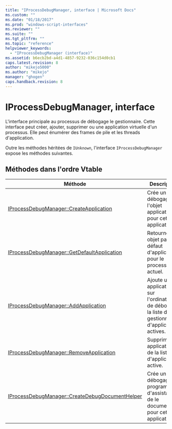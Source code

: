 ```yaml
---
title: "IProcessDebugManager, interface | Microsoft Docs"
ms.custom: ""
ms.date: "01/18/2017"
ms.prod: "windows-script-interfaces"
ms.reviewer: ""
ms.suite: ""
ms.tgt_pltfrm: ""
ms.topic: "reference"
helpviewer_keywords: 
  - "IProcessDebugManager (interface)"
ms.assetid: b6ecb2bd-a4d1-4857-9232-036c154d0cb1
caps.latest.revision: 8
author: "mikejo5000"
ms.author: "mikejo"
manager: "ghogen"
caps.handback.revision: 8
---
```

# IProcessDebugManager, interface
L'interface principale au processus de débogage le gestionnaire.  Cette interface peut créer, ajouter, supprimer ou une application virtuelle d'un processus.  Elle peut énumérer des frames de pile et les threads d'application.  
  
 Outre les méthodes héritées de `IUnknown`, l'interface `IProcessDebugManager` expose les méthodes suivantes.  
  
## Méthodes dans l'ordre Vtable  
  
|Méthode|Description|  
|-------------|-----------------|  
|[IProcessDebugManager::CreateApplication](../../winscript/reference/iprocessdebugmanager-createapplication.md)|Crée un débogage l'objet application pour cette application.|  
|[IProcessDebugManager::GetDefaultApplication](../../winscript/reference/iprocessdebugmanager-getdefaultapplication.md)|Retourne un objet par défaut d'application pour le processus actuel.|  
|[IProcessDebugManager::AddApplication](../../winscript/reference/iprocessdebugmanager-addapplication.md)|Ajoute une application sur l'ordinateur de débogage la liste du gestionnaire d'applications actives.|  
|[IProcessDebugManager::RemoveApplication](../../winscript/reference/iprocessdebugmanager-removeapplication.md)|Supprime une application de la liste d'application active.|  
|[IProcessDebugManager::CreateDebugDocumentHelper](../../winscript/reference/iprocessdebugmanager-createdebugdocumenthelper.md)|Crée un débogage du programme d'assistance de le document pour cette application.|